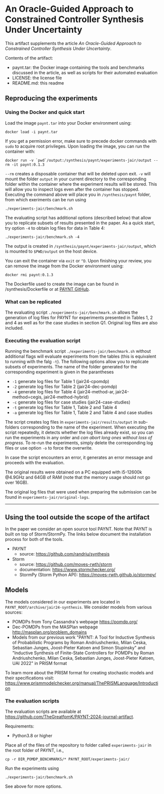 # An Oracle-Guided Approach to Constrained Controller Synthesis Under Uncertainty

This artifact supplements the article *An Oracle-Guided Approach to Constrained Controller Synthesis Under Uncertainty*.

Contents of the artifact:
- paynt.tar: the Docker image containing the tools and benchmarks discussed in the article, as well as scripts for their automated evaluation
- LICENSE: the license file
- README.md: this readme

## Reproducing the experiments

### Using the Docker and quick start

Load the image `paynt.tar` into your Docker environment using:
```
docker load -i paynt.tar
```

If you get a permission error, make sure to precede docker commands with `sudo` to acquire root privileges. Upon loading the image, you can run the container with:
```
docker run -v `pwd`/output:/synthesis/paynt/experiments-jair/output --rm -it paynt:0.1.3
```

`--rm` creates a disposable container that will be deleted upon exit. `-v` will mount the folder `output` in your current directory to the corresponding folder within the container where the experiment results will be stored. This will allow you to inspect logs even after the container has stopped. Executing the command above will place you in `/synthesis/paynt` folder, from which exeriments can be run using
```
./experiments-jair/benchmark.sh 
```

The evaluating script has additional options (described below) that allow you to replicate subsets of results presented in the paper. As a quick start, try option `-4` to obtain log files for data in Table 4:
```
./experiments-jair/benchmark.sh -4
```
The output is created in `/synthesis/paynt/experiments-jair/output`, which is mounted to `$PWD/output` on the host device.

You can exit the container via `exit` or `^D`. Upon finishing your review, you can remove the image from the Docker environment using:
```
docker rmi paynt:0.1.3
```

The Dockerfile used to create the image can be found in /synthesis/Dockerfile or at [PAYNT GitHub](https://github.com/randriu/synthesis).

### What can be replicated

The evaluating script `./experiments-jair/benchmark.sh` allows the generation of log files for PAYNT for experiments presented in Tables 1, 2 and 4 as well as for the case studies in section Q1. Original log files are also included.

### Executing the evaluation script

Running the benchmark script `./experiments-jair/benchmark.sh` without additional flags will evaluate experiments from the tables (this is equivalent to running with the falg `-t`). The following options allow you to replicate subsets of experiments. The name of the folder generated for the corresponding experiment is given in the parantheses
- `-1` generate log files for Table 1 (jair24-cpomdp)
- `-2` generate log files for Table 2 (jair24-dec-pomdp)
- `-4` generate log files for Table 4 (jair24-method-ar, jair24-method=cegis, jair24-method-hybrid)
- `-c` generate log files for case studies (jair24-case-studies)
- `-t` generate log files for Table 1, Table 2 and Table 4
- `-a` generate log files for Table 1, Table 2 and Table 4 and case studies

The script creates log files in `experiments-jair/results/output` in sub-folders corresponding to the name of the experiment. When executing the script repeatedly, it detects whether the log files already exist, so you can run the experiments in any order and *can abort long ones without loss of progress*. To re-run the experiments, simply delete the corresponding log files or use option `-o` to force the overwrite.

In case the script encounters an error, it generates an error message and proceeds with the evaluation.

The original results were obtained on a PC equipped with i5-12600k @4.9GHz and 64GB of RAM (note that the memory usage should not go over 16GB).

The original log files that were used when preparing the submission can be found in `experiments-jair/original-logs`.

---


## Using the tool outside the scope of the artifact

In the paper we consider an open source tool PAYNT. Note that PAYNT is built on top of Storm/StormPy. The links below document the installation process for both of the tools.

- PAYNT
    - source: https://github.com/randriu/synthesis
- Storm
    - source: https://github.com/moves-rwth/storm
    - documentation: https://www.stormchecker.org/
    - StormPy (Storm Python API): https://moves-rwth.github.io/stormpy/


## Models

The models considered in our experiments are located in `PAYNT_ROOT/archive/jair24-synthesis`. We consider models from various sources:

- POMDPs from Tony Cassandra's webpage https://pomdp.org/
- Dec-POMDPs from the MASPlan webpage http://masplan.org/problem_domains
- Models from our previous work "PAYNT: A Tool for Inductive Synthesis of Probabilistic Programs by Roman Andriushchenko, Milan Ceska, Sebastian Junges, Joost-Pieter Katoen and Simon Stupinsky" and "Inductive Synthesis of Finite-State Controllers for POMDPs by Roman Andriushchenko, Milan Ceska, Sebastian Junges, Joost-Pieter Katoen, UAI 2022" in PRISM format

To learn more about the PRISM format for creating stochastic models and their specifications visit: https://www.prismmodelchecker.org/manual/ThePRISMLanguage/Introduction


### The evaluation scripts

The evaluation scripts are available at https://github.com/TheGreatfpmK/PAYNT-2024-journal-artifact.

Requirements:
- Python3.8 or higher

Place all of the files of the repository to folder called `experiments-jair` in the root folder of PAYNT, i.e.,
```
cp -r DIR_POMDP_BENCHMARKS/* PAYNT_ROOT/experiments-jair/
```

Run the experiments using
```
./experiments-jair/benchmark.sh 
```

See above for more options.
